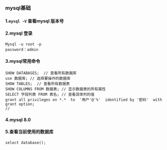 

### mysql基础

#### 1.`mysql -V`  查看mysql 版本号

#### 2.mysql 登录

```mysql
Mysql -u root -p 
password：admin
```

#### 3.mysql常用命令

```mysql
SHOW DATABASES;  // 查看所有数据库
use 数据库; // 选择要操作的数据库
SHOW TABLES;  // 查看所有数据表
SHOW COLUMNS FROM 数据表; // 显示数据表的所有属性
SELECT 字段列表 FROM 表名; // 查看具体列的值
grant all privileges on *.*  to  '用户'@'%'  identified by '密码'  with grant option;
// 
```

#### 4.mysql 8.0

#### 5.查看当前使用的数据库

`select database();`
